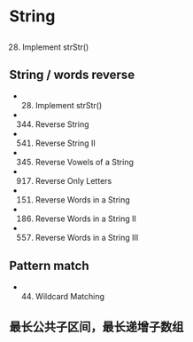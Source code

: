 # String


## 
28. Implement strStr()


## String / words reverse
- 28. Implement strStr()    
- 0344. Reverse String
- 0541. Reverse String II
- 0345. Reverse Vowels of a String
- 0917. Reverse Only Letters

- 0151. Reverse Words in a String
- 0186. Reverse Words in a String II
- 0557. Reverse Words in a String III

## Pattern match
- 0044. Wildcard Matching


## 最长公共子区间，最长递增子数组





